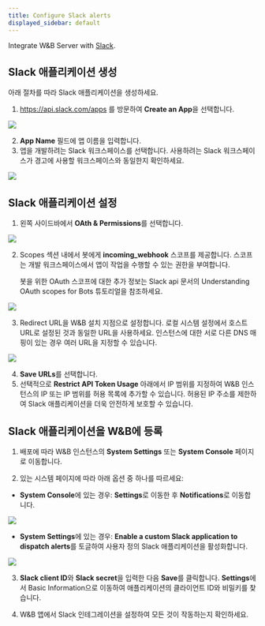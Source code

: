 ```yaml
---
title: Configure Slack alerts
displayed_sidebar: default
---
```


Integrate W&B Server with [Slack](https://slack.com/).

## Slack 애플리케이션 생성

아래 절차를 따라 Slack 애플리케이션을 생성하세요.

1. https://api.slack.com/apps 를 방문하여 **Create an App**을 선택합니다.

![](/images/hosting/create_an_app.png)

2. **App Name** 필드에 앱 이름을 입력합니다.
3. 앱을 개발하려는 Slack 워크스페이스를 선택합니다. 사용하려는 Slack 워크스페이스가 경고에 사용할 워크스페이스와 동일한지 확인하세요.

![](/images/hosting/name_app_workspace.png)

## Slack 애플리케이션 설정

1. 왼쪽 사이드바에서 **OAth & Permissions**를 선택합니다.

![](/images/hosting/add_an_oath.png)

2. Scopes 섹션 내에서 봇에게 **incoming_webhook** 스코프를 제공합니다. 스코프는 개발 워크스페이스에서 앱이 작업을 수행할 수 있는 권한을 부여합니다.

   봇을 위한 OAuth 스코프에 대한 추가 정보는 Slack api 문서의 Understanding OAuth scopes for Bots 튜토리얼을 참조하세요.

![](/images/hosting/save_urls.png)

3. Redirect URL을 W&B 설치 지점으로 설정합니다. 로컬 시스템 설정에서 호스트 URL로 설정된 것과 동일한 URL을 사용하세요. 인스턴스에 대한 서로 다른 DNS 매핑이 있는 경우 여러 URL을 지정할 수 있습니다.

![](/images/hosting/redirect_urls.png)

4. **Save URLs**를 선택합니다.
5. 선택적으로 **Restrict API Token Usage** 아래에서 IP 범위를 지정하여 W&B 인스턴스의 IP 또는 IP 범위를 허용 목록에 추가할 수 있습니다. 허용된 IP 주소를 제한하여 Slack 애플리케이션을 더욱 안전하게 보호할 수 있습니다.

## Slack 애플리케이션을 W&B에 등록

1. 배포에 따라 W&B 인스턴스의 **System Settings** 또는 **System Console** 페이지로 이동합니다.

2. 있는 시스템 페이지에 따라 아래 옵션 중 하나를 따르세요:

- **System Console**에 있는 경우: **Settings**로 이동한 후 **Notifications**로 이동합니다.

![](/images/hosting/register_slack_app_console.png)

- **System Settings**에 있는 경우: **Enable a custom Slack application to dispatch alerts**를 토글하여 사용자 정의 Slack 애플리케이션을 활성화합니다.

![](/images/hosting/register_slack_app.png)

3. **Slack client ID**와 **Slack secret**을 입력한 다음 **Save**를 클릭합니다. **Settings**에서 Basic Information으로 이동하여 애플리케이션의 클라이언트 ID와 비밀키를 찾습니다.

4. W&B 앱에서 Slack 인테그레이션을 설정하여 모든 것이 작동하는지 확인하세요.